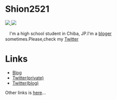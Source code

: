 # Shion2521
<a href="https://github.com/anuraghazra/github-readme-stats">
  <img src="https://github-readme-stats.vercel.app/api?username=shion2521&count_private=true&show_icons=true" />
</a>
<a href="https://github.com/anuraghazra/github-readme-stats">
  <img src="https://github-readme-stats.vercel.app/api/top-langs/?username=shion2521" />
</a>

　I'm a high school student in Chiba, JP.I'm a [bloger](https://mixne.hatenablog.com) sometimes.Please,check my [Twitter](https://twitter.com/shion2521)
# Links
- [Blog](https://mixne.hatenablog.com)
- [Twitter(private)](https://twitter.com/shion2521)
- [Twitter(blog)](https://twitter.com/mixne_net)

Other links is [here](shion.ml)...
